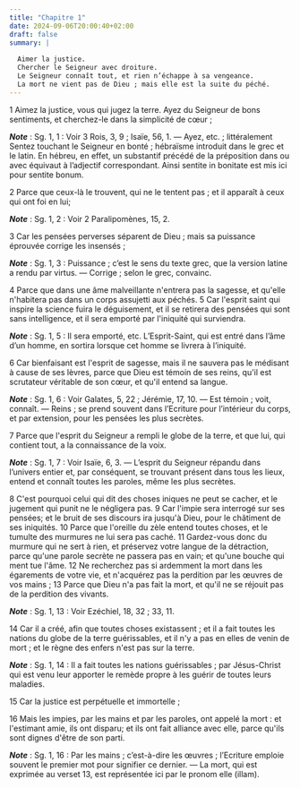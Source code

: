 ```yaml
---
title: "Chapitre 1"
date: 2024-09-06T20:00:40+02:00
draft: false
summary: |
  
  Aimer la justice.
  Chercher le Seigneur avec droiture.
  Le Seigneur connaît tout, et rien n’échappe à sa vengeance.
  La mort ne vient pas de Dieu ; mais elle est la suite du péché.
---
```



1 Aimez la justice, vous qui jugez la terre. Ayez du Seigneur de bons sentiments, et cherchez-le dans la simplicité de cœur ;

***Note*** :  Sg. 1, 1 : Voir 3 Rois, 3, 9 ; Isaïe, 56, 1. ― Ayez, etc. ; littéralement Sentez touchant le Seigneur en bonté ; hébraïsme introduit dans le grec et le latin. En hébreu, en effet, un substantif précédé de la préposition dans ou avec équivaut à l’adjectif correspondant. Ainsi sentite in bonitate est mis ici pour sentite bonum.

2 Parce que ceux-là le trouvent, qui ne le tentent pas ; et il apparaît à ceux qui ont foi en lui;

***Note*** :  Sg. 1, 2 : Voir 2 Paralipomènes, 15, 2.


3 Car les pensées perverses séparent de Dieu ; mais sa puissance éprouvée corrige les insensés ;

***Note*** :  Sg. 1, 3 : Puissance ; c’est le sens du texte grec, que la version latine a rendu par virtus. ― Corrige ; selon le grec, convainc.

4 Parce que dans une âme malveillante n'entrera pas la sagesse, et qu'elle n'habitera pas dans un corps assujetti aux péchés. 5 Car l'esprit saint qui inspire la science fuira le déguisement, et il se retirera des pensées qui sont sans intelligence, et il sera emporté par l'iniquité qui surviendra.

***Note*** :  Sg. 1, 5 : Il sera emporté, etc. L’Esprit-Saint, qui est entré dans l’âme d’un homme, en sortira lorsque cet homme se livrera à l’iniquité.


6 Car bienfaisant est l'esprit de sagesse, mais il ne sauvera pas le médisant à cause de ses lèvres, parce que Dieu est témoin de ses reins, qu'il est scrutateur véritable de son cœur, et qu'il entend sa langue.

***Note*** :  Sg. 1, 6 : Voir Galates, 5, 22 ; Jérémie, 17, 10. ― Est témoin ; voit, connaît. ― Reins ; se prend souvent dans l’Ecriture pour l’intérieur du corps, et par extension, pour les pensées les plus secrètes.

7 Parce que l'esprit du Seigneur a rempli le globe de la terre, et que lui, qui contient tout, a la connaissance de la voix.

***Note*** :  Sg. 1, 7 : Voir Isaïe, 6, 3. ― L’esprit du Seigneur répandu dans l’univers entier et, par conséquent, se trouvant présent dans tous les lieux, entend et connaît toutes les paroles, même les plus secrètes.

8 C'est pourquoi celui qui dit des choses iniques ne peut se cacher, et le jugement qui punit ne le négligera pas. 9 Car l'impie sera interrogé sur ses pensées; et le bruit de ses discours ira jusqu'à Dieu, pour le châtiment de ses iniquités. 10 Parce que l'oreille du zèle entend toutes choses, et le tumulte des murmures ne lui sera pas caché. 11 Gardez-vous donc du murmure qui ne sert à rien, et préservez votre langue de la détraction, parce qu'une parole secrète ne passera pas en vain; et qu'une bouche qui ment tue l'âme. 12 Ne recherchez pas si ardemment la mort dans les égarements de votre vie, et n'acquérez pas la perdition par les œuvres de vos mains ; 13 Parce que Dieu n'a pas fait la mort, et qu'il ne se réjouit pas de la perdition des vivants.

***Note*** :  Sg. 1, 13 : Voir Ezéchiel, 18, 32 ; 33, 11.

14 Car il a créé, afin que toutes choses existassent ; et il a fait toutes les nations du globe de la terre guérissables, et il n'y a pas en elles de venin de mort ; et le règne des enfers n'est pas sur la terre.

***Note*** :  Sg. 1, 14 : Il a fait toutes les nations guérissables ; par Jésus-Christ qui est venu leur apporter le remède propre à les guérir de toutes leurs maladies.

15 Car la justice est perpétuelle et immortelle ;


16 Mais les impies, par les mains et par les paroles, ont appelé la mort : et l'estimant amie, ils ont disparu; et ils ont fait alliance avec elle, parce qu'ils sont dignes d'être de son parti.

***Note*** :  Sg. 1, 16 : Par les mains ; c’est-à-dire les œuvres ; l’Ecriture emploie souvent le premier mot pour signifier ce dernier. ― La mort, qui est exprimée au verset 13, est représentée ici par le pronom elle (illam).

